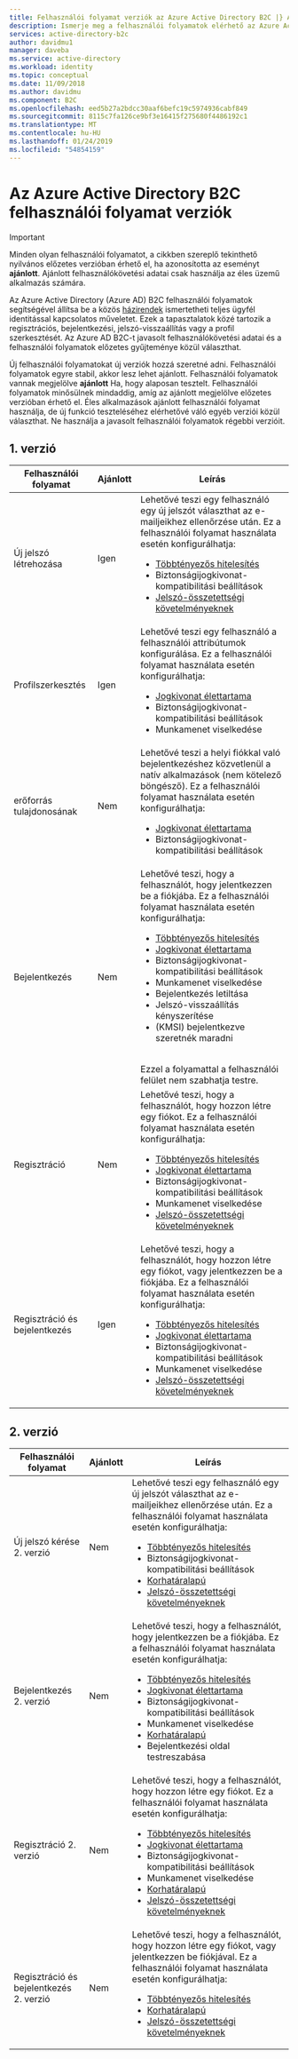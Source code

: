 ```yaml
---
title: Felhasználói folyamat verziók az Azure Active Directory B2C |} A Microsoft Docs
description: Ismerje meg a felhasználói folyamatok elérhető az Azure Active Directory B2C verzióit.
services: active-directory-b2c
author: davidmu1
manager: daveba
ms.service: active-directory
ms.workload: identity
ms.topic: conceptual
ms.date: 11/09/2018
ms.author: davidmu
ms.component: B2C
ms.openlocfilehash: eed5b27a2bdcc30aaf6befc19c5974936cabf849
ms.sourcegitcommit: 8115c7fa126ce9bf3e16415f275680f4486192c1
ms.translationtype: MT
ms.contentlocale: hu-HU
ms.lasthandoff: 01/24/2019
ms.locfileid: "54854159"
---
```

# <a name="user-flow-versions-in-azure-active-directory-b2c"></a>Az Azure Active Directory B2C felhasználói folyamat verziók

>[!IMPORTANT]
> Minden olyan felhasználói folyamatot, a cikkben szereplő tekinthető nyilvános előzetes verzióban érhető el, ha azonosította az eseményt **ajánlott**. Ajánlott felhasználókövetési adatai csak használja az éles üzemű alkalmazás számára.

Az Azure Active Directory (Azure AD) B2C felhasználói folyamatok segítségével állítsa be a közös [házirendek](active-directory-b2c-reference-policies.md) ismertetheti teljes ügyfél identitással kapcsolatos műveletet. Ezek a tapasztalatok közé tartozik a regisztrációs, bejelentkezési, jelszó-visszaállítás vagy a profil szerkesztését. Az Azure AD B2C-t javasolt felhasználókövetési adatai és a felhasználói folyamatok előzetes gyűjteménye közül választhat. 

Új felhasználói folyamatokat új verziók hozzá szeretné adni. Felhasználói folyamatok egyre stabil, akkor lesz lehet ajánlott. Felhasználói folyamatok vannak megjelölve **ajánlott** Ha, hogy alaposan tesztelt. Felhasználói folyamatok minősülnek mindaddig, amíg az ajánlott megjelölve előzetes verzióban érhető el. Éles alkalmazások ajánlott felhasználói folyamat használja, de új funkció teszteléséhez elérhetővé váló egyéb verziói közül választhat. Ne használja a javasolt felhasználói folyamatok régebbi verzióit.

## <a name="v1"></a>1. verzió

| Felhasználói folyamat | Ajánlott | Leírás |
| --------- | ----------- | ----------- |
| Új jelszó létrehozása | Igen | Lehetővé teszi egy felhasználó egy új jelszót választhat az e-mailjeikhez ellenőrzése után. Ez a felhasználói folyamat használata esetén konfigurálhatja: <ul><li>[Többtényezős hitelesítés](active-directory-b2c-reference-mfa.md)</li><li>Biztonságijogkivonat-kompatibilitási beállítások</li><li>[Jelszó-összetettségi követelményeknek](active-directory-b2c-reference-password-complexity.md)</li></ul> |
| Profilszerkesztés | Igen | Lehetővé teszi egy felhasználó a felhasználói attribútumok konfigurálása. Ez a felhasználói folyamat használata esetén konfigurálhatja: <ul><li>[Jogkivonat élettartama](active-directory-b2c-reference-tokens.md)</li><li>Biztonságijogkivonat-kompatibilitási beállítások</li><li>Munkamenet viselkedése</li></ul> |
| erőforrás tulajdonosának | Nem | Lehetővé teszi a helyi fiókkal való bejelentkezéshez közvetlenül a natív alkalmazások (nem kötelező böngésző). Ez a felhasználói folyamat használata esetén konfigurálhatja: <ul><li>[Jogkivonat élettartama](active-directory-b2c-reference-tokens.md)</li><li>Biztonságijogkivonat-kompatibilitási beállítások</li></ul> |
| Bejelentkezés | Nem | Lehetővé teszi, hogy a felhasználót, hogy jelentkezzen be a fiókjába. Ez a felhasználói folyamat használata esetén konfigurálhatja: <ul><li>[Többtényezős hitelesítés](active-directory-b2c-reference-mfa.md)</li><li>[Jogkivonat élettartama](active-directory-b2c-reference-tokens.md)</li><li>Biztonságijogkivonat-kompatibilitási beállítások</li><li>Munkamenet viselkedése</li><li>Bejelentkezés letiltása</li><li>Jelszó-visszaállítás kényszerítése</li><li>(KMSI) bejelentkezve szeretnék maradni</ul><br>Ezzel a folyamattal a felhasználói felület nem szabhatja testre. |
| Regisztráció | Nem | Lehetővé teszi, hogy a felhasználót, hogy hozzon létre egy fiókot. Ez a felhasználói folyamat használata esetén konfigurálhatja: <ul><li>[Többtényezős hitelesítés](active-directory-b2c-reference-mfa.md)</li><li>[Jogkivonat élettartama](active-directory-b2c-reference-tokens.md)</li><li>Biztonságijogkivonat-kompatibilitási beállítások</li><li>Munkamenet viselkedése</li><li>[Jelszó-összetettségi követelményeknek](active-directory-b2c-reference-password-complexity.md)</li></ul> |
| Regisztráció és bejelentkezés | Igen | Lehetővé teszi, hogy a felhasználót, hogy hozzon létre egy fiókot, vagy jelentkezzen be a fiókjába. Ez a felhasználói folyamat használata esetén konfigurálhatja: <ul><li>[Többtényezős hitelesítés](active-directory-b2c-reference-mfa.md)</li><li>[Jogkivonat élettartama](active-directory-b2c-reference-tokens.md)</li><li>Biztonságijogkivonat-kompatibilitási beállítások</li><li>Munkamenet viselkedése</li><li>[Jelszó-összetettségi követelményeknek](active-directory-b2c-reference-password-complexity.md)</li></ul>|

## <a name="v2"></a>2. verzió

| Felhasználói folyamat | Ajánlott | Leírás |
| --------- | ----------- | ----------- |
| Új jelszó kérése 2. verzió | Nem | Lehetővé teszi egy felhasználó egy új jelszót választhat az e-mailjeikhez ellenőrzése után. Ez a felhasználói folyamat használata esetén konfigurálhatja: <ul><li>[Többtényezős hitelesítés](active-directory-b2c-reference-mfa.md)</li><li>Biztonságijogkivonat-kompatibilitási beállítások</li><li>[Korhatáralapú](basic-age-gating.md)</li><li>[Jelszó-összetettségi követelményeknek](active-directory-b2c-reference-password-complexity.md)</li></ul> |
| Bejelentkezés 2. verzió | Nem | Lehetővé teszi, hogy a felhasználót, hogy jelentkezzen be a fiókjába. Ez a felhasználói folyamat használata esetén konfigurálhatja: <ul><li>[Többtényezős hitelesítés](active-directory-b2c-reference-mfa.md)</li><li>[Jogkivonat élettartama](active-directory-b2c-reference-tokens.md)</li><li>Biztonságijogkivonat-kompatibilitási beállítások</li><li>Munkamenet viselkedése</li><li>[Korhatáralapú](basic-age-gating.md)</li><li>Bejelentkezési oldal testreszabása</li></ul> |
| Regisztráció 2. verzió | Nem | Lehetővé teszi, hogy a felhasználót, hogy hozzon létre egy fiókot. Ez a felhasználói folyamat használata esetén konfigurálhatja: <ul><li>[Többtényezős hitelesítés](active-directory-b2c-reference-mfa.md)</li><li>[Jogkivonat élettartama](active-directory-b2c-reference-tokens.md)</li><li>Biztonságijogkivonat-kompatibilitási beállítások</li><li>Munkamenet viselkedése</li><li>[Korhatáralapú](basic-age-gating.md)</li><li>[Jelszó-összetettségi követelményeknek](active-directory-b2c-reference-password-complexity.md)</li></ul> |
| Regisztráció és bejelentkezés 2. verzió | Nem | Lehetővé teszi, hogy a felhasználót, hogy hozzon létre egy fiókot, vagy jelentkezzen be fiókjával. Ez a felhasználói folyamat használata esetén konfigurálhatja: <ul><li>[Többtényezős hitelesítés](active-directory-b2c-reference-mfa.md)</li><li>[Korhatáralapú](basic-age-gating.md)</li><li>[Jelszó-összetettségi követelményeknek](active-directory-b2c-reference-password-complexity.md)</li></ul> |
